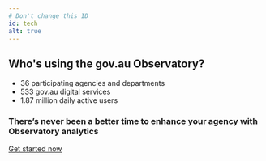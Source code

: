 ```yaml
---
# Don't change this ID
id: tech
alt: true
---
```


## Who's using the gov.au Observatory?

<div class="row" id="homepage-callout">
	<ul class = "stats col-md-4">
		<li>
			<div>
				<span class = "au-display-xl mt-hero" > 36 </span>
				participating agencies and departments
			</div>
		</li>
		<li>
			<div>
				<span class = "au-display-xl mt-hero"> 533 </span>  
				gov.au digital services
			</div>
		</li>
		<li>
			<div>
				<span class = "au-display-xl mt-hero"> 1.87 million </span>
				daily active users
			</div>
		</li>
	</ul>
	<div class="col-md-6 col-md-offset-2 text-center align-center">
		<h3>
		There’s never been a better time to enhance your agency with Observatory analytics
		</h3>
		<a href="/get-started" class="au-btn au-btn--bright mt-1">Get started now</a>
	</div>
</div>
